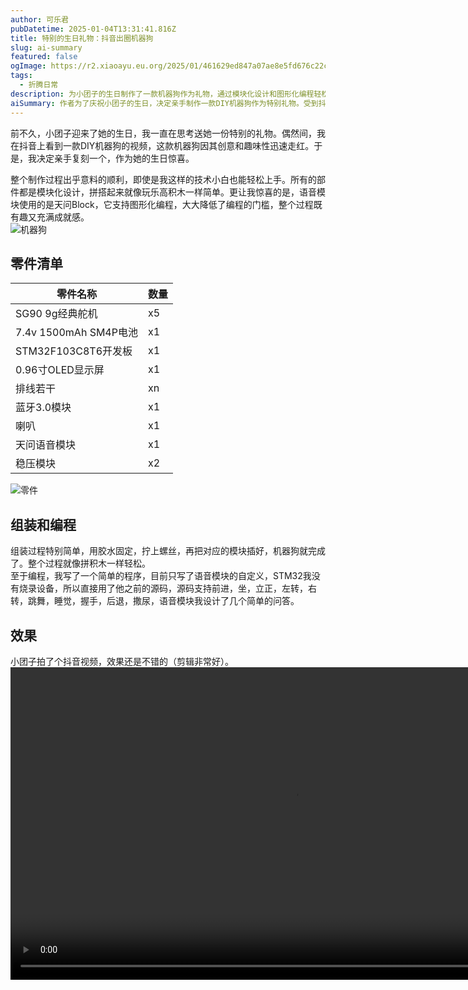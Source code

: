 ```yaml
---
author: 可乐君
pubDatetime: 2025-01-04T13:31:41.816Z
title: 特别的生日礼物：抖音出圈机器狗
slug: ai-summary
featured: false
ogImage: https://r2.xiaoayu.eu.org/2025/01/461629ed847a07ae8e5fd676c22c26cb.webp
tags:
  - 折腾日常
description: 为小团子的生日制作了一款机器狗作为礼物，通过模块化设计和图形化编程轻松完成，给生日这天带来了不少乐趣。
aiSummary: 作者为了庆祝小团子的生日，决定亲手制作一款DIY机器狗作为特别礼物。受到抖音上热门视频的启发，作者选择了模块化设计的部件，使得组装过程像拼积木一样简单。语音模块使用了天问Block，支持图形化编程，降低了编程难度。整个制作过程顺利且充满乐趣，最终完成的机器狗具备多种动作和简单的语音交互功能。
---
```

前不久，小团子迎来了她的生日，我一直在思考送她一份特别的礼物。偶然间，我在抖音上看到一款DIY机器狗的视频，这款机器狗因其创意和趣味性迅速走红。于是，我决定亲手复刻一个，作为她的生日惊喜。  

整个制作过程出乎意料的顺利，即使是我这样的技术小白也能轻松上手。所有的部件都是模块化设计，拼搭起来就像玩乐高积木一样简单。更让我惊喜的是，语音模块使用的是天问Block，它支持图形化编程，大大降低了编程的门槛，整个过程既有趣又充满成就感。  
![机器狗](https://r2.xiaoayu.eu.org/2025/01/461629ed847a07ae8e5fd676c22c26cb.webp)

## 零件清单

| 零件名称                | 数量  |
| ------------------- | --- |
| SG90 9g经典舵机         | x5  |
| 7.4v 1500mAh SM4P电池 | x1  |
| STM32F103C8T6开发板    | x1  |
| 0.96寸OLED显示屏        | x1  |
| 排线若干                | xn  |
| 蓝牙3.0模块             | x1  |
| 喇叭                  | x1  |
| 天问语音模块              | x1  |
| 稳压模块                | x2  |
![零件](https://r2.xiaoayu.eu.org/2025/01/ed6dba1441a474ea82506b1da2cb32f5.webp)
## 组装和编程
组装过程特别简单，用胶水固定，拧上螺丝，再把对应的模块插好，机器狗就完成了。整个过程就像拼积木一样轻松。  
至于编程，我写了一个简单的程序，目前只写了语音模块的自定义，STM32我没有烧录设备，所以直接用了他之前的源码，源码支持前进，坐，立正，左转，右转，跳舞，睡觉，握手，后退，撒尿，语音模块我设计了几个简单的问答。  
## 效果
小团子拍了个抖音视频，效果还是不错的（剪辑非常好）。  
<video width="908" height="500" controls> 
<source src="https://r2.xiaoayu.eu.org/2025/01/069c8942ce9ceabbac43476072f071fe.mp4" type="video/mp4"> 
</video>